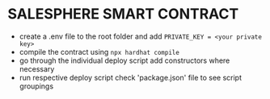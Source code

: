 # SALESPHERE SMART CONTRACT

- create a .env file to the root folder and add `PRIVATE_KEY = <your private key> `
- compile the contract using `npx hardhat compile`
- go through the individual deploy script add constructors where necessary
- run respective deploy script check 'package.json' file to see script groupings
